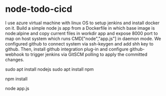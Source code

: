 # node-todo-cicd
I use azure virtual machine with linux OS to setup jenkins and install docker on it. Build a simple node js app from a Dockerfile in which base image is node:alpine and copy current files in workdir app and expose 8000 port to map on host system which runs CMD["node","app.js"] in daemon mode. We configured github to connect system via ssh-keygen and add shh key to github. Then, install github integration plug-in and configure github-webhook to trigger jenkins via GitSCM polling to apply the committed changes.

sudo apt install nodejs
sudo apt install npm


npm install

node app.js

